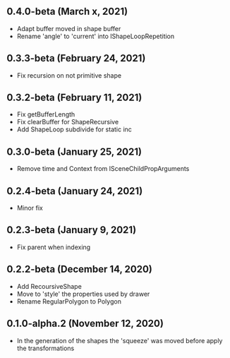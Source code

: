 ## 0.4.0-beta (March x, 2021)

- Adapt buffer moved in shape buffer
- Rename 'angle' to 'current' into IShapeLoopRepetition

## 0.3.3-beta (February 24, 2021)

- Fix recursion on not primitive shape

## 0.3.2-beta (February 11, 2021)

- Fix getBufferLength
- Fix clearBuffer for ShapeRecursive
- Add ShapeLoop subdivide for static inc

## 0.3.0-beta (January 25, 2021)

- Remove time and Context from ISceneChildPropArguments

## 0.2.4-beta (January 24, 2021)

- Minor fix

## 0.2.3-beta (January 9, 2021)

- Fix parent when indexing

## 0.2.2-beta (December 14, 2020)

- Add RecoursiveShape
- Move to 'style' the properties used by drawer
- Rename RegularPolygon to Polygon

## 0.1.0-alpha.2 (November 12, 2020)

- In the generation of the shapes the 'squeeze' was moved before apply the transformations
